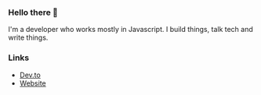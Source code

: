 ### Hello there 👋

I'm a developer who works mostly in Javascript. I build things, talk tech and write things.

### Links

- [Dev.to](https://dev.to/rafi993/)
- [Website](https://rafi993.me/)
